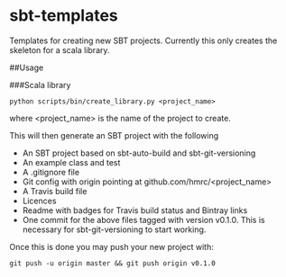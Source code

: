 # sbt-templates

Templates for creating new SBT projects. Currently this only creates the skeleton for a scala library.


##Usage

###Scala library

  `python scripts/bin/create_library.py <project_name>` 

where <project_name> is the name of the project to create.

This will then generate an SBT project with the following

- An SBT project based on sbt-auto-build and sbt-git-versioning
- An example class and test
- A .gitignore file
- Git config with origin pointing at github.com/hmrc/<project_name>
- A Travis build file
- Licences
- Readme with badges for Travis build status and Bintray links
- One commit for the above files tagged with version v0.1.0. This is necessary for sbt-git-versioning to start working.

Once this is done you may push your new project with:
  
  `git push -u origin master && git push origin v0.1.0`
